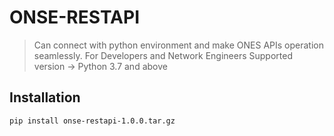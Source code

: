 # ONSE-RESTAPI

> Can connect with python environment and make ONES APIs operation seamlessly.
> For Developers and Network Engineers
> Supported version -> Python 3.7 and above 


## Installation

```sh
pip install onse-restapi-1.0.0.tar.gz
```





